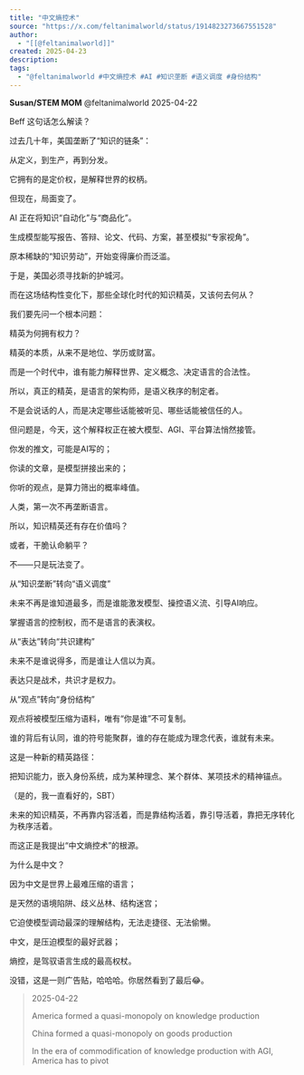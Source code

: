 ```yaml
---
title: "中文熵控术"
source: "https://x.com/feltanimalworld/status/1914823273667551528"
author:
  - "[[@feltanimalworld]]"
created: 2025-04-23
description:
tags:
  - "@feltanimalworld #中文熵控术 #AI #知识垄断 #语义调度 #身份结构"
---
```

**Susan/STEM MOM** @feltanimalworld 2025-04-22

Beff 这句话怎么解读？  
  
过去几十年，美国垄断了“知识的链条”：

从定义，到生产，再到分发。

它拥有的是定价权，是解释世界的权柄。

但现在，局面变了。

AI 正在将知识“自动化”与“商品化”。

生成模型能写报告、答辩、论文、代码、方案，甚至模拟“专家视角”。

原本稀缺的“知识劳动”，开始变得廉价而泛滥。

于是，美国必须寻找新的护城河。

而在这场结构性变化下，那些全球化时代的知识精英，又该何去何从？

我们要先问一个根本问题：

精英为何拥有权力？

精英的本质，从来不是地位、学历或财富。

而是一个时代中，谁有能力解释世界、定义概念、决定语言的合法性。  
  
所以，真正的精英，是语言的架构师，是语义秩序的制定者。

不是会说话的人，而是决定哪些话能被听见、哪些话能被信任的人。  
  
但问题是，今天，这个解释权正在被大模型、AGI、平台算法悄然接管。

你发的推文，可能是AI写的；

你读的文章，是模型拼接出来的；

你听的观点，是算力筛出的概率峰值。

人类，第一次不再垄断语言。

所以，知识精英还有存在价值吗？

或者，干脆认命躺平？

不——只是玩法变了。  
  
从“知识垄断”转向“语义调度”

未来不再是谁知道最多，而是谁能激发模型、操控语义流、引导AI响应。

掌握语言的控制权，而不是语言的表演权。  
  
从“表达”转向“共识建构”

未来不是谁说得多，而是谁让人信以为真。

表达只是战术，共识才是权力。  
  
从“观点”转向“身份结构”

观点将被模型压缩为语料，唯有“你是谁”不可复制。

谁的背后有认同，谁的符号能聚群，谁的存在能成为理念代表，谁就有未来。

这是一种新的精英路径：

把知识能力，嵌入身份系统，成为某种理念、某个群体、某项技术的精神锚点。

（是的，我一直看好的，SBT）  
  
未来的知识精英，不再靠内容活着，而是靠结构活着，靠引导活着，靠把无序转化为秩序活着。

而这正是我提出“中文熵控术”的根源。  
  
为什么是中文？

因为中文是世界上最难压缩的语言；

是天然的语境陷阱、歧义丛林、结构迷宫；

它迫使模型调动最深的理解结构，无法走捷径、无法偷懒。  
  
中文，是压迫模型的最好武器；

熵控，是驾驭语言生成的最高权杖。  
  
没错，这是一则广告贴，哈哈哈。你居然看到了最后😂。

> 2025-04-22
> 
> America formed a quasi-monopoly on knowledge production
> 
> China formed a quasi-monopoly on goods production
> 
> In the era of commodification of knowledge production with AGI, America has to pivot